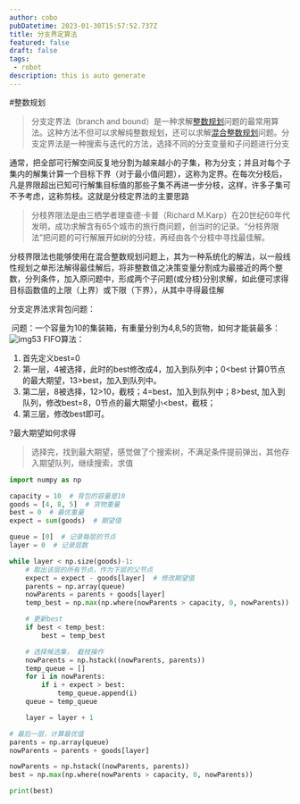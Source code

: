 ```yaml
---
author: cobo
pubDatetime: 2023-01-30T15:57:52.737Z
title: 分支界定算法
featured: false
draft: false
tags:
 - robot
description: this is auto generate
---
```

#整数规划
>分支定界法（branch and bound）是一种求解[整数规划](https://baike.baidu.com/item/%E6%95%B4%E6%95%B0%E8%A7%84%E5%88%92/2452450?fromModule=lemma_inlink)问题的最常用算法。这种方法不但可以求解纯整数规划，还可以求解[混合整数规划](https://baike.baidu.com/item/%E6%B7%B7%E5%90%88%E6%95%B4%E6%95%B0%E8%A7%84%E5%88%92/19132391?fromModule=lemma_inlink)问题。分支定界法是一种搜索与迭代的方法，选择不同的分支变量和子问题进行分支

通常，把全部可行解空间反复地分割为越来越小的子集，称为分支；并且对每个子集内的解集计算一个目标下界（对于最小值问题），这称为定界。在每次分枝后，凡是界限超出已知可行解集目标值的那些子集不再进一步分枝，这样，许多子集可不予考虑，这称剪枝。这就是分枝定界法的主要思路

>分枝界限法是由三栖学者理查德·卡普（Richard M.Karp）在20世纪60年代发明，成功求解含有65个城市的旅行商问题，创当时的记录。“分枝界限法”把问题的可行解展开如树的分枝，再经由各个分枝中寻找最佳解。

分枝界限法也能够使用在混合整数规划问题上，其为一种系统化的解法，以一般线性规划之单形法解得最佳解后，将非整数值之决策变量分割成为最接近的两个整数，分列条件，加入原问题中，形成两个子问题(或分枝)分别求解，如此便可求得目标函数值的上限（上界）或下限（下界），从其中寻得最佳解

分支定界法求背包问题：

 问题：一个容量为10的集装箱，有重量分别为4,8,5的货物，如何才能装最多：
![img53](@assets/images/img53.png)
FIFO算法：

1. 首先定义best=0
2. 第一层，4被选择，此时的best修改成4，加入到队列中；0<best 计算0节点的最大期望，13>best，加入到队列中。
3. 第二层，8被选择，12>10，截枝；4=best，加入到队列中；8>best, 加入到队列，修改best=8，0节点的最大期望小<best，截枝；
4. 第三层，修改best即可。

?最大期望如何求得

> 选择完，找到最大期望，感觉做了个搜索树，不满足条件提前弹出，其他存入期望队列，继续搜索，求值

```python
import numpy as np

capacity = 10  # 背包的容量是10
goods = [4, 8, 5]  # 货物重量
best = 0  # 最优重量
expect = sum(goods)  # 期望值

queue = [0]  # 记录每层的节点
layer = 0  # 记录层数

while layer < np.size(goods)-1:
    # 取出该层的所有节点，作为下层的父节点
    expect = expect - goods[layer]  # 修改期望值
    parents = np.array(queue)
    nowParents = parents + goods[layer]
    temp_best = np.max(np.where(nowParents > capacity, 0, nowParents))

    # 更新best
    if best < temp_best:
        best = temp_best

    # 选择候选集， 截枝操作
    nowParents = np.hstack((nowParents, parents))
    temp_queue = []
    for i in nowParents:
        if i + expect > best:
            temp_queue.append(i)
    queue = temp_queue

    layer = layer + 1

# 最后一层，计算最优值
parents = np.array(queue)
nowParents = parents + goods[layer]

nowParents = np.hstack((nowParents, parents))
best = np.max(np.where(nowParents > capacity, 0, nowParents))

print(best)
```

